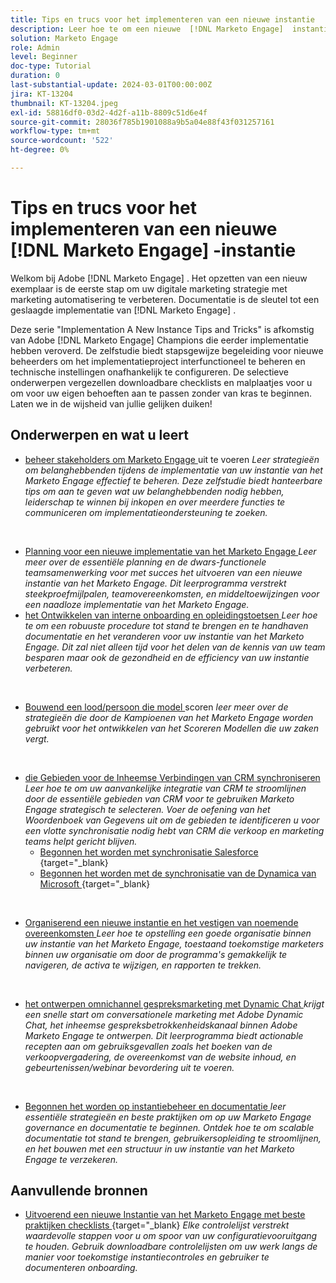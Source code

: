 ```yaml
---
title: Tips en trucs voor het implementeren van een nieuwe instantie
description: Leer hoe te om een nieuwe  [!DNL Marketo Engage]  instantie uit te voeren om de meesten uit zijn macht te maken.
solution: Marketo Engage
role: Admin
level: Beginner
doc-type: Tutorial
duration: 0
last-substantial-update: 2024-03-01T00:00:00Z
jira: KT-13204
thumbnail: KT-13204.jpeg
exl-id: 58816df0-03d2-4d2f-a11b-8809c51d6e4f
source-git-commit: 28036f785b1901088a9b5a04e88f43f031257161
workflow-type: tm+mt
source-wordcount: '522'
ht-degree: 0%

---
```


# Tips en trucs voor het implementeren van een nieuwe [!DNL Marketo Engage] -instantie

Welkom bij Adobe [!DNL Marketo Engage] . Het opzetten van een nieuw exemplaar is de eerste stap om uw digitale marketing strategie met marketing automatisering te verbeteren. Documentatie is de sleutel tot een geslaagde implementatie van [!DNL Marketo Engage] .

Deze serie &quot;Implementation A New Instance Tips and Tricks&quot; is afkomstig van Adobe [!DNL Marketo Engage] Champions die eerder implementatie hebben veroverd. De zelfstudie biedt stapsgewijze begeleiding voor nieuwe beheerders om het implementatieproject interfunctioneel te beheren en technische instellingen onafhankelijk te configureren. De selectieve onderwerpen vergezellen downloadbare checklists en malplaatjes voor u om voor uw eigen behoeften aan te passen zonder van kras te beginnen. Laten we in de wijsheid van jullie gelijken duiken!

## Onderwerpen en wat u leert

* [ beheer stakeholders om Marketo Engage ](/help/marketo-tutorial-implementing-new-instance/managing-stakeholder-communications.md) uit te voeren
  *Leer strategieën om belanghebbenden tijdens de implementatie van uw instantie van het Marketo Engage effectief te beheren. Deze zelfstudie biedt hanteerbare tips om aan te geven wat uw belanghebbenden nodig hebben, leiderschap te winnen bij inkopen en over meerdere functies te communiceren om implementatieondersteuning te zoeken.*
<br>

* [ Planning voor een nieuwe implementatie van het Marketo Engage ](/help/marketo-tutorial-implementing-new-instance/planning-for-new-implementation.md)
  *Leer meer over de essentiële planning en de dwars-functionele teamsamenwerking voor met succes het uitvoeren van een nieuwe instantie van het Marketo Engage. Dit leerprogramma verstrekt steekproefmijlpalen, teamovereenkomsten, en middeltoewijzingen voor een naadloze implementatie van het Marketo Engage.*
  <br>
* [ het Ontwikkelen van interne onboarding en opleidingstoetsen ](/help/marketo-tutorial-implementing-new-instance/internal-training-roadshow.md)
  *Leer hoe te om een robuuste procedure tot stand te brengen en te handhaven documentatie en het veranderen voor uw instantie van het Marketo Engage. Dit zal niet alleen tijd voor het delen van de kennis van uw team besparen maar ook de gezondheid en de efficiency van uw instantie verbeteren.*
<br>

* [ Bouwend een lood/persoon die model ](/help/marketo-tutorial-implementing-new-instance/building-person-scoring-model.md) scoren
  *leer meer over de strategieën die door de Kampioenen van het Marketo Engage worden gebruikt voor het ontwikkelen van het Scoreren Modellen die uw zaken vergt.*
<br>

* [ die Gebieden voor de Inheemse Verbindingen van CRM synchroniseren ](/help/marketo-tutorial-implementing-new-instance/syncing-fields-for-crm-integration.md)
  *Leer hoe te om uw aanvankelijke integratie van CRM te stroomlijnen door de essentiële gebieden van CRM voor te gebruiken Marketo Engage strategisch te selecteren. Voer de oefening van het Woordenboek van Gegevens uit om de gebieden te identificeren u voor een vlotte synchronisatie nodig hebt van CRM die verkoop en marketing teams helpt gericht blijven.*
   * [ Begonnen het worden met synchronisatie Salesforce ](https://experienceleague.adobe.com/en/docs/marketo-learn/tutorials/lead-and-data-management/salesforce-sync-setup) {target="_blank}
   * [ Begonnen het worden met de synchronisatie van de Dynamica van Microsoft ](https://experienceleague.adobe.com/en/docs/marketo-learn/tutorials/lead-and-data-management/microsoft-dynamics-sync-setup) {target="_blank}
<br>

* [ Organiserend een nieuwe instantie en het vestigen van noemende overeenkomsten ](/help/marketo-tutorial-implementing-new-instance/organizing-new-instance.md)
  *Leer hoe te opstelling een goede organisatie binnen uw instantie van het Marketo Engage, toestaand toekomstige marketers binnen uw organisatie om door de programma&#39;s gemakkelijk te navigeren, de activa te wijzigen, en rapporten te trekken.*
<br>

* [ het ontwerpen omnichannel gespreksmarketing met Dynamic Chat ](/help/marketo-tutorial-implementing-new-instance/designing-omnichannel-conversational-marketing.md)
  *krijgt een snelle start om conversationele marketing met Adobe Dynamic Chat, het inheemse gespreksbetrokkenheidskanaal binnen Adobe Marketo Engage te ontwerpen. Dit leerprogramma biedt actionable recepten aan om gebruiksgevallen zoals het boeken van de verkoopvergadering, de overeenkomst van de website inhoud, en gebeurtenissen/webinar bevordering uit te voeren.*
<br>

* [ Begonnen het worden op instantiebeheer en documentatie ](/help/marketo-tutorial-implementing-new-instance/documenting-your-instance.md)
  *leer essentiële strategieën en beste praktijken om op uw Marketo Engage governance en documentatie te beginnen. Ontdek hoe te om scalable documentatie tot stand te brengen, gebruikersopleiding te stroomlijnen, en het bouwen met een structuur in uw instantie van het Marketo Engage te verzekeren.*

## Aanvullende bronnen

* [ Uitvoerend een nieuwe Instantie van het Marketo Engage met beste praktijken checklists ](https://experienceleague.adobe.com/en/docs/marketo/using/getting-started/implementing-a-new-marketo-engage-instance/where-to-start) {target="_blank}
  *Elke controlelijst verstrekt waardevolle stappen voor u om spoor van uw configuratievooruitgang te houden. Gebruik downloadbare controlelijsten om uw werk langs de manier voor toekomstige instantiecontroles en gebruiker te documenteren onboarding.*

